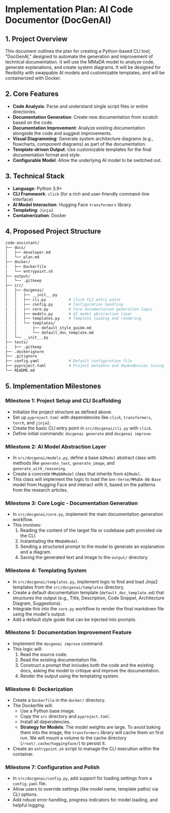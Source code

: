 # Implementation Plan: AI Code Documentor (DocGenAI)

## 1. Project Overview

This document outlines the plan for creating a Python-based CLI tool, "DocGenAI," designed to automate the generation and improvement of technical documentation. It will use the MMaDA model to analyze code, generate explanations, and create system diagrams. It will be designed for flexibility with swappable AI models and customizable templates, and will be containerized with Docker.

## 2. Core Features

- **Code Analysis**: Parse and understand single script files or entire directories.
- **Documentation Generation**: Create new documentation from scratch based on the code.
- **Documentation Improvement**: Analyze existing documentation alongside the code and suggest improvements.
- **Visual Diagramming**: Generate system architecture diagrams (e.g., flowcharts, component diagrams) as part of the documentation.
- **Template-driven Output**: Use customizable templates for the final documentation format and style.
- **Configurable Model**: Allow the underlying AI model to be switched out.

## 3. Technical Stack

- **Language**: Python 3.9+
- **CLI Framework**: `click` (for a rich and user-friendly command-line interface)
- **AI Model Interaction**: Hugging Face `transformers` library.
- **Templating**: `Jinja2`
- **Containerization**: Docker

## 4. Proposed Project Structure

```bash
code-assistant/
├── docs/
│   ├── developer.md
│   └── plan.md
├── docker/
│   ├── Dockerfile
│   └── entrypoint.sh
├── output/
│   └── .gitkeep
├── src/
│   ├── docgenai/
│   │   ├── __init__.py
│   │   ├── cli.py          # Click CLI entry point
│   │   ├── config.py       # Configuration handling
│   │   ├── core.py         # Core documentation generation logic
│   │   ├── models.py       # AI model abstraction layer
│   │   ├── templates.py    # Template loading and rendering
│   │   └── templates/
│   │       ├── default_style_guide.md
│   │       └── default_doc_template.md
│   └── __init__.py
├── tests/
│   ├── .gitkeep
├── .dockerignore
├── .gitignore
├── config.yaml             # Default configuration file
├── pyproject.toml          # Project metadata and dependencies (using Poetry or similar)
└── README.md
```

## 5. Implementation Milestones

### Milestone 1: Project Setup and CLI Scaffolding

- Initialize the project structure as defined above.
- Set up `pyproject.toml` with dependencies like `click`, `transformers`, `torch`, and `jinja2`.
- Create the basic CLI entry point in `src/docgenai/cli.py` with `click`.
- Define initial commands: `docgenai generate` and `docgenai improve`.

### Milestone 2: AI Model Abstraction Layer

- In `src/docgenai/models.py`, define a base `AIModel` abstract class with methods like `generate_text`, `generate_image`, and `generate_with_reasoning`.
- Create a concrete `MMaDAModel` class that inherits from `AIModel`.
- This class will implement the logic to load the `Gen-Verse/MMaDA-8B-Base` model from Hugging Face and interact with it, based on the patterns from the research articles.

### Milestone 3: Core Logic - Documentation Generation

- In `src/docgenai/core.py`, implement the main documentation generation workflow.
- This involves:
    1. Reading the content of the target file or codebase path provided via the CLI.
    2. Instantiating the `MMaDAModel`.
    3. Sending a structured prompt to the model to generate an explanation and a diagram.
    4. Saving the generated text and image to the `output/` directory.

### Milestone 4: Templating System

- In `src/docgenai/templates.py`, implement logic to find and load Jinja2 templates from the `src/docgenai/templates` directory.
- Create a default documentation template (`default_doc_template.md`) that structures the output (e.g., Title, Description, Code Snippet, Architecture Diagram, Suggestions).
- Integrate this into the `core.py` workflow to render the final markdown file using the model's output.
- Add a default style guide that can be injected into prompts.

### Milestone 5: Documentation Improvement Feature

- Implement the `docgenai improve` command.
- This logic will:
    1. Read the source code.
    2. Read the existing documentation file.
    3. Construct a prompt that includes both the code and the existing docs, asking the model to critique and improve the documentation.
    4. Render the output using the templating system.

### Milestone 6: Dockerization

- Create a `Dockerfile` in the `docker/` directory.
- The Dockerfile will:
  - Use a Python base image.
  - Copy the `src` directory and `pyproject.toml`.
  - Install all dependencies.
  - **Strategy for Models**: The model weights are large. To avoid baking them into the image, the `transformers` library will cache them on first run. We will mount a volume to the cache directory (`/root/.cache/huggingface/`) to persist it.
- Create an `entrypoint.sh` script to manage the CLI execution within the container.

### Milestone 7: Configuration and Polish

- In `src/docgenai/config.py`, add support for loading settings from a `config.yaml` file.
- Allow users to override settings (like model name, template paths) via CLI options.
- Add robust error handling, progress indicators for model loading, and helpful logging.
